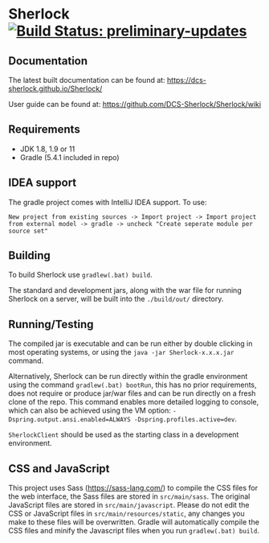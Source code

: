 # Sherlock  [![Build Status: preliminary-updates](https://travis-ci.org/DCS-Sherlock/Sherlock.svg?branch=preliminary-updates)](https://travis-ci.org/DCS-Sherlock/Sherlock?branch=preliminary-updates)

<!----- Branch: --->

<!----- Version: --->

## Documentation
The latest built documentation can be found at: https://dcs-sherlock.github.io/Sherlock/

User guide can be found at: https://github.com/DCS-Sherlock/Sherlock/wiki

## Requirements
  - JDK 1.8, 1.9 or 11
  - Gradle (5.4.1 included in repo)


## IDEA support
The gradle project comes with IntelliJ IDEA support. To use: 

```New project from existing sources -> Import project -> Import project from external model -> gradle -> uncheck "Create seperate module per source set"```


## Building
To build Sherlock use `gradlew(.bat) build`.

The standard and development jars, along with the war file for running Sherlock on a server, will be built into the `./build/out/` directory.

## Running/Testing
The compiled jar is executable and can be run either by double clicking in most operating systems, or using the `java -jar Sherlock-x.x.x.jar` command.

Alternatively, Sherlock can be run directly within the gradle environment using the command `gradlew(.bat) bootRun`, this has no prior requirements, does not require or produce jar/war files and can be run directly on a fresh clone of the repo. This command enables more detailed logging to console, which can also be achieved using the VM option: `-Dspring.output.ansi.enabled=ALWAYS -Dspring.profiles.active=dev`.

`SherlockClient` should be used as the starting class in a development environment.

## CSS and JavaScript
This project uses Sass (https://sass-lang.com/) to compile the CSS files for the web interface, the Sass files are stored in `src/main/sass`. The original JavaScript files are stored in `src/main/javascript`. Please do not edit the CSS or JavaScript files in `src/main/resources/static`, any changes you make to these files will be overwritten. Gradle will automatically compile the CSS files and minify the Javascript files when you run `gradlew(.bat) build`.
